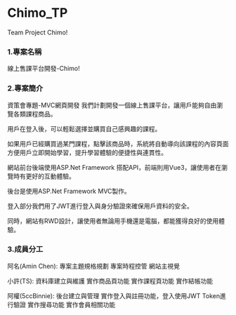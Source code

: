 # Chimo_TP

Team Project Chimo!


 <h3>1.專案名稱 </h3>

線上售課平台開發-Chimo!


 <h3>2.專案簡介  </h3>

資策會專題-MVC網頁開發
我們計劃開發一個線上售課平台，讓用戶能夠自由瀏覽各類課程商品。

用戶在登入後，可以輕鬆選擇並購買自己感興趣的課程。

如果用戶已經購買過某門課程，點擊該商品時，系統將自動導向該課程的內容頁面方便用戶立即開始學習，提升學習體驗的便捷性與連貫性。

網站前台後端使用ASP.Net Framework 搭配API，前端則用Vue3，讓使用者在瀏覽時有更好的互動體驗。

後台是使用ASP.Net Framework MVC製作。

登入部分我們用了JWT進行登入與身分驗證來確保用戶資料的安全。

同時，網站有RWD設計，讓使用者無論用手機還是電腦，都能獲得良好的使用體驗。



 <h3>3.成員分工 </h3>

阿名(Amin Chen):
專案主題規格規劃
專案時程控管
網站主視覺


小許(TS):
資料庫建立與維護
實作商品頁功能
實作課程頁功能
實作結帳功能


阿權(5ccBinnie):
後台建立與管理
實作登入與註冊功能，登入使用JWT Token進行驗證
實作搜尋功能
實作會員相關功能